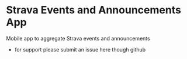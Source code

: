 # Strava Events and Announcements App
Mobile app to aggregate Strava events and announcements

- for support please submit an issue here though github
